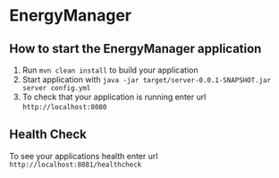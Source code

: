 # EnergyManager

How to start the EnergyManager application
---

1. Run `mvn clean install` to build your application
1. Start application with `java -jar target/server-0.0.1-SNAPSHOT.jar server config.yml`
1. To check that your application is running enter url `http://localhost:8080`

Health Check
---

To see your applications health enter url `http://localhost:8081/healthcheck`
